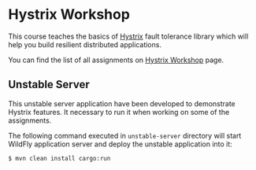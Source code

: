 # Hystrix Workshop

This course teaches the basics of [Hystrix](https://github.com/Netflix/Hystrix) fault tolerance library which will help you build resilient distributed applications.

You can find the list of all assignments on [Hystrix Workshop](https://github.com/livthomas/hystrix-workshop) page.

## Unstable Server

This unstable server application have been developed to demonstrate Hystrix features.
It necessary to run it when working on some of the assignments.

The following command executed in `unstable-server` directory will start WildFly application server and deploy the unstable application into it:

```
$ mvn clean install cargo:run
```

